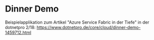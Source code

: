 # Dinner Demo
Beispielapplikation zum Artikel "Azure Service Fabric in der Tiefe" in der dotnetpro 2/18: https://www.dotnetpro.de/core/cloud/dinner-demo-1459712.html 

